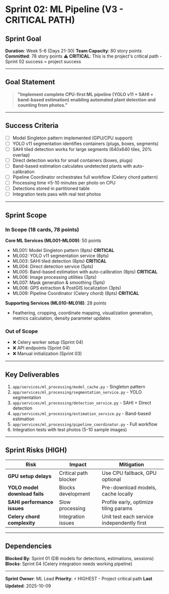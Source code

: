 # Sprint 02: ML Pipeline (V3 - CRITICAL PATH)

## Sprint Goal

**Duration**: Week 5-6 (Days 21-30)
**Team Capacity**: 80 story points
**Committed**: 78 story points
**⚠️ CRITICAL**: This is the project's critical path - Sprint 02 success = project success

---

## Goal Statement

> **"Implement complete CPU-first ML pipeline (YOLO v11 + SAHI + band-based estimation) enabling
automated plant detection and counting from photos."**

---

## Success Criteria

- [ ] Model Singleton pattern implemented (GPU/CPU support)
- [ ] YOLO v11 segmentation identifies containers (plugs, boxes, segments)
- [ ] SAHI tiled detection works for large segments (640x640 tiles, 20% overlap)
- [ ] Direct detection works for small containers (boxes, plugs)
- [ ] Band-based estimation calculates undetected plants with auto-calibration
- [ ] Pipeline Coordinator orchestrates full workflow (Celery chord pattern)
- [ ] Processing time ≤5-10 minutes per photo on CPU
- [ ] Detections stored in partitioned table
- [ ] Integration tests pass with real test photos

---

## Sprint Scope

### In Scope (18 cards, 78 points)

**Core ML Services (ML001-ML009)**: 50 points

- ML001: Model Singleton pattern (8pts) **CRITICAL**
- ML002: YOLO v11 segmentation service (8pts)
- ML003: SAHI tiled detection (8pts) **CRITICAL**
- ML004: Direct detection service (5pts)
- ML005: Band-based estimation with auto-calibration (8pts) **CRITICAL**
- ML006: Image processing utilities (3pts)
- ML007: Mask generation & smoothing (5pts)
- ML008: GPS extraction & PostGIS localization (3pts)
- ML009: Pipeline Coordinator (Celery chord) (8pts) **CRITICAL**

**Supporting Services (ML010-ML018)**: 28 points

- Feathering, cropping, coordinate mapping, visualization generation, metrics calculation, density
  parameter updates

### Out of Scope

- ❌ Celery worker setup (Sprint 04)
- ❌ API endpoints (Sprint 04)
- ❌ Manual initialization (Sprint 03)

---

## Key Deliverables

1. `app/services/ml_processing/model_cache.py` - Singleton pattern
2. `app/services/ml_processing/segmentation_service.py` - YOLO segmentation
3. `app/services/ml_processing/detection_service.py` - SAHI + Direct detection
4. `app/services/ml_processing/estimation_service.py` - Band-based estimation
5. `app/services/ml_processing/pipeline_coordinator.py` - Full workflow
6. Integration tests with test photos (5-10 sample images)

---

## Sprint Risks (HIGH)

| Risk                          | Impact                | Mitigation                                 |
|-------------------------------|-----------------------|--------------------------------------------|
| **GPU setup delays**          | Critical path blocker | Use CPU fallback, GPU optional             |
| **YOLO model download fails** | Blocks development    | Pre-download models, cache locally         |
| **SAHI performance issues**   | Slow processing       | Profile early, optimize tiling params      |
| **Celery chord complexity**   | Integration issues    | Unit test each service independently first |

---

## Dependencies

**Blocked By**: Sprint 01 (DB models for detections, estimations, sessions)
**Blocks**: Sprint 04 (Celery integration needs working pipeline)

---

**Sprint Owner**: ML Lead
**Priority**: ⚡ HIGHEST - Project critical path
**Last Updated**: 2025-10-09
